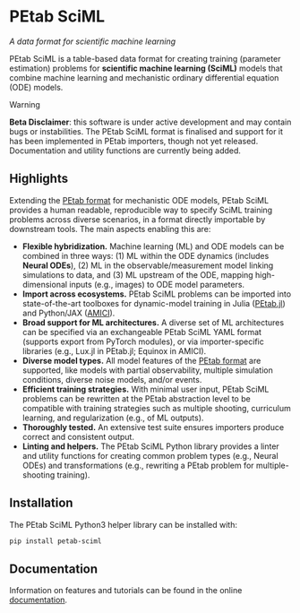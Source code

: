 # PEtab SciML
*A data format for scientific machine learning*

PEtab SciML is a table-based data format for creating training (parameter estimation)
problems for **scientific machine learning (SciML)** models that combine machine learning
and mechanistic ordinary differential equation (ODE) models.

> [!WARNING]
> **Beta Disclaimer**: this software is under active development and may contain bugs or instabilities. The PEtab SciML format is finalised and support for it has been implemented in PEtab importers, though not yet released.  Documentation and utility functions are currently being added. 

## Highlights

Extending the [PEtab format](https://petab.readthedocs.io) for mechanistic ODE models,
PEtab SciML provides a human readable, reproducible way to specify SciML training problems
across diverse scenarios, in a format directly importable by downstream tools. The main
aspects enabling this are:

- **Flexible hybridization.** Machine learning (ML) and ODE models can be combined in three
  ways: (1) ML within the ODE dynamics (includes **Neural ODEs**), (2) ML in the
  observable/measurement model linking simulations to data, and (3) ML upstream of the ODE,
  mapping high-dimensional inputs (e.g., images) to ODE model parameters.
- **Import across ecosystems.** PEtab SciML problems can be imported into state-of-the-art
  toolboxes for dynamic-model training in Julia
  ([PEtab.jl](https://github.com/sebapersson/PEtab.jl)) and Python/JAX
  ([AMICI](https://github.com/AMICI-dev/AMICI)).
- **Broad support for ML architectures.** A diverse set of ML architectures can be
  specified via an exchangeable PEtab SciML YAML format (supports export from PyTorch
  modules), or via importer-specific libraries (e.g., Lux.jl in PEtab.jl; Equinox in
  AMICI).
- **Diverse model types.** All model features of the
  [PEtab format](https://petab.readthedocs.io) are supported, like models with partial
  observability, multiple simulation conditions, diverse noise models, and/or events.
- **Efficient training strategies.** With minimal user input, PEtab SciML problems can be
  rewritten at the PEtab abstraction level to be compatible with training strategies such as
  multiple shooting, curriculum learning, and regularization (e.g., of ML outputs).
- **Thoroughly tested.** An extensive test suite ensures importers produce correct and
  consistent output.
- **Linting and helpers.** The PEtab SciML Python library provides a linter and utility
  functions for creating common problem types (e.g., Neural ODEs) and transformations (e.g.,
  rewriting a PEtab problem for multiple-shooting training).

## Installation

The PEtab SciML Python3 helper library can be installed with:

```bash
pip install petab-sciml
```

## Documentation

Information on features and tutorials can be found in the online [documentation](https://petab-sciml.readthedocs.io/latest/introduction.html).
